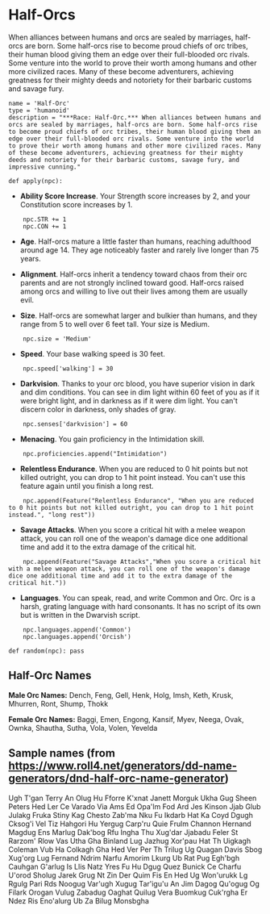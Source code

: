 # Half-Orcs
When alliances between humans and orcs are sealed by marriages, half-orcs are born. Some half-orcs rise to become proud chiefs of orc tribes, their human blood giving them an edge over their full-blooded orc rivals. Some venture into the world to prove their worth among humans and other more civilized races. Many of these become adventurers, achieving greatness for their mighty deeds and notoriety for their barbaric customs and savage fury.

```
name = 'Half-Orc'
type = 'humanoid'
description = "***Race: Half-Orc.*** When alliances between humans and orcs are sealed by marriages, half-orcs are born. Some half-orcs rise to become proud chiefs of orc tribes, their human blood giving them an edge over their full-blooded orc rivals. Some venture into the world to prove their worth among humans and other more civilized races. Many of these become adventurers, achieving greatness for their mighty deeds and notoriety for their barbaric customs, savage fury, and impressive cunning."
```

```
def apply(npc):
```

* **Ability Score Increase**. Your Strength score increases by 2, and your Constitution score increases by 1.

```
    npc.STR += 1
    npc.CON += 1
```

* **Age**. Half-orcs mature a little faster than humans, reaching adulthood around age 14. They age noticeably faster and rarely live longer than 75 years.

* **Alignment**. Half-orcs inherit a tendency toward chaos from their orc parents and are not strongly inclined toward good. Half-orcs raised among orcs and willing to live out their lives among them are usually evil.

* **Size**. Half-orcs are somewhat larger and bulkier than humans, and they range from 5 to well over 6 feet tall. Your size is Medium.

```
    npc.size = 'Medium'
```

* **Speed**. Your base walking speed is 30 feet.

```
    npc.speed['walking'] = 30
```

* **Darkvision**. Thanks to your orc blood, you have superior vision in dark and dim conditions. You can see in dim light within 60 feet of you as if it were bright light, and in darkness as if it were dim light. You can't discern color in darkness, only shades of gray.

```
    npc.senses['darkvision'] = 60
```

* **Menacing**. You gain proficiency in the Intimidation skill.

```
    npc.proficiencies.append("Intimidation")
```

* **Relentless Endurance**. When you are reduced to 0 hit points but not killed outright, you can drop to 1 hit point instead. You can't use this feature again until you finish a long rest.

```
    npc.append(Feature("Relentless Endurance", "When you are reduced to 0 hit points but not killed outright, you can drop to 1 hit point instead.", "long rest"))
```

* **Savage Attacks**. When you score a critical hit with a melee weapon attack, you can roll one of the weapon's damage dice one additional time and add it to the extra damage of the critical hit.

```
    npc.append(Feature("Savage Attacks","When you score a critical hit with a melee weapon attack, you can roll one of the weapon's damage dice one additional time and add it to the extra damage of the critical hit."))
```

* **Languages**. You can speak, read, and write Common and Orc. Orc is a harsh, grating language with hard consonants. It has no script of its own but is written in the Dwarvish script.

```
    npc.languages.append('Common')
    npc.languages.append('Orcish')
```

```
def random(npc): pass
```

## Half-Orc Names


**Male Orc Names:** Dench, Feng, Gell, Henk, Holg, Imsh, Keth, Krusk, Mhurren, Ront, Shump, Thokk

**Female Orc Names:** Baggi, Emen, Engong, Kansif, Myev, Neega, Ovak, Ownka, Shautha, Sutha, Vola, Volen, Yevelda


## Sample names (from https://www.roll4.net/generators/dd-name-generators/dnd-half-orc-name-generator)
Ugh T'gan
Terry An
Olug Hu
Fforre K'xnat
Janett Morguk
Ukha Gug
Sheen Peters
Hed Ler
Ce Varado
Via Ams
Ed Opa'lm
Fod Ard
Jes Kinson
Jjab Glub
Julakg Fruka
Stiny Kag
Chesto Zab'ma
Nku Fu
Ikdarb Hat
Ka Coyd
Dgugh Cksog'i
Vel Tiz
Hahgori Hu
Yergug Carp'ru
Quie Frulm
Channon Hernand
Magdug Ens
Marlug Dak'bog
Rfu Ingha
Thu Xug'dar
Jjabadu Feler
St Rarzom'
Rlow Vas
Utha Gha
Binland Lug
Jazhug Xor'pau
Hat Th
Uigkagh Coleman
Vub Ha
Colkagh Gha
Hed Ver
Per Th
Trilug Ug
Quagan Davis
Sbog Xug'org
Lug Fernand
Ndrim Narfu
Amorim Lkurg
Ub Rat
Pug Egh'bgh
Cauhgan G'arlug
Is Llis
Natz Yres
Fu Hu
Dgug Quez
Bunick Ce
Charfu U'orod
Sholug Jarek
Grug Nt
Zin Der
Quim Fis
En Hed
Ug Won'urukk
Lg Rgulg
Pari Rds
Noogug Var'ugh
Xugug Tar'igu'u
An Jim
Dagog Qu'ogug
Og Filark
Orogan Vulug
Zabadug Oaghat
Quilug Vera
Buomkug Cuk'rgha
Er Ndez
Ris Eno'alurg
Ub Za
Bilug Monsbgha
